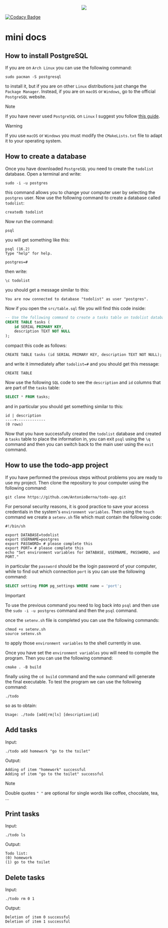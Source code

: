 <p align="center">
    <img src="icons/icon.ico">
</p>

[![Codacy Badge](https://app.codacy.com/project/badge/Grade/b48b5e6f59c2480ca44b13dc35da8f1e)](https://www.codacy.com/gh/AntonioBerna/todo-app/dashboard?utm_source=github.com&amp;utm_medium=referral&amp;utm_content=AntonioBerna/todo-app&amp;utm_campaign=Badge_Grade)

# mini docs

## How to install PostgreSQL

If you are on `Arch Linux` you can use the following command:

```shell
sudo pacman -S postgresql
```

to install it, but if you are on other `Linux` distributions just change the `Package Manager`. Instead, if you are on `macOS` or `Windows`, go to the official `PostgreSQL` website.

> [!NOTE]
> If you have never used `PostgreSQL` on `Linux` I suggest you follow [this guide](https://wiki.archlinux.org/title/PostgreSQL).


> [!WARNING]
> If you use `macOS` or `Windows` you must modify the `CMakeLists.txt` file to adapt it to your operating system.

## How to create a database

Once you have downloaded `PostgreSQL` you need to create the `todolist` database. Open a terminal and write:

```shell
sudo -i -u postgres
```

this command allows you to change your computer user by selecting the `postgres` user. Now use the following command to create a database called `todolist`:

```shell
createdb todolist
```

Now run the command:

```shell
psql
```

you will get something like this:

```shell
psql (16.2)
Type "help" for help.

postgres=#
```

then write:

```shell
\c todolist
```
you should get a message similar to this:

```shell
You are now connected to database "todolist" as user "postgres".
```

Now if you open the `src/table.sql` file you will find this code inside:


```sql
-- Use the following command to create a tasks table on todolist database
CREATE TABLE tasks (
    id SERIAL PRIMARY KEY,
    description TEXT NOT NULL
);
```

compact this code as follows:

```shell
CREATE TABLE tasks (id SERIAL PRIMARY KEY, description TEXT NOT NULL);
```

and write it immediately after `todolist=#` and you should get this message:

```shell
CREATE TABLE
```

Now use the following `SQL` code to see the `description` and `id` columns that are part of the `tasks` table:

```sql
SELECT * FROM tasks;
```

and in particular you should get something similar to this:

```shell
id | description 
----+-------------
(0 rows)
```

Now that you have successfully created the `todolist` database and created a `tasks` table to place the information in, you can exit `psql` using the `\q` command and then you can switch back to the main user using the `exit` command.

## How to use the todo-app project

If you have performed the previous steps without problems you are ready to use my project. Then clone the repository to your computer using the following command:

```shell
git clone https://github.com/AntonioBerna/todo-app.git
```

For personal security reasons, it is good practice to save your access credentials in the system's `environment variables`. Then using the `touch` command we create a `setenv.sh` file which must contain the following code:

```shell
#!/bin/sh

export DATABASE=todolist
export USERNAME=postgres
export PASSWORD= # please complete this
export PORT= # please complete this
echo "Set environment variables for DATABASE, USERNAME, PASSWORD, and PORT."
```

in particular the `password` should be the login password of your computer, while to find out which connection `port` is you can use the following command:

```sql
SELECT setting FROM pg_settings WHERE name = 'port';
```

> [!IMPORTANT]
> To use the previous command you need to log back into `psql` and then use the `sudo -i -u postgres` command and then the `psql` command.

once the `setenv.sh` file is completed you can use the following commands:

```shell
chmod +x setenv.sh
source setenv.sh
```

to apply those `environment variables` to the shell currently in use.

Once you have set the `environment variables` you will need to compile the program. Then you can use the following command:

```shell
cmake . -B build
```
finally using the `cd build` command and the `make` command will generate the final executable. To test the program we can use the following command:

```shell
./todo
```

so as to obtain:

```shell
Usage: ./todo [add|rm|ls] [description|id]
```

## Add tasks

Input:

```
./todo add homework "go to the toilet"
```

Output:

```
Adding of item "homework" successful
Adding of item "go to the toilet" successful
```

> [!NOTE]
> Double quotes `" "` are optional for single words like coffee, chocolate, tea, ...

## Print tasks

Input:

```
./todo ls
```

Output:

```
Todo list:
(0) homework
(1) go to the toilet
```

## Delete tasks

Input:

```
./todo rm 0 1
```

Output:

```
Deletion of item 0 successful
Deletion of item 1 successful
```

